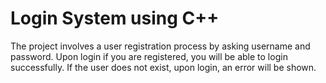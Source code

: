 # Login System using C++

The project involves a user registration process by asking username and password.
Upon login if you are registered, you will be able to login successfully.
If the user does not exist, upon login, an error will be shown.
